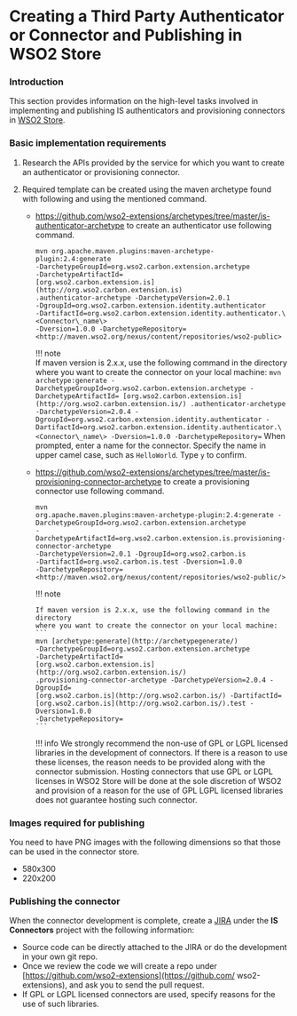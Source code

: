 # Creating a Third Party Authenticator or Connector and Publishing in WSO2 Store

### Introduction

This section provides information on the high-level tasks involved in
implementing and publishing IS authenticators and provisioning
connectors in [WSO2 Store](https://store.wso2.com/store).

### Basic implementation requirements

1.  Research the APIs provided by the service for which you want to
    create an authenticator or provisioning connector.
2.  Required template can be created using the maven archetype found
    with following and using the mentioned command.

    -   <https://github.com/wso2-extensions/archetypes/tree/master/is-authenticator-archetype>
        to create an authenticator use following command.
        ```
        mvn org.apache.maven.plugins:maven-archetype-plugin:2.4:generate
        -DarchetypeGroupId=org.wso2.carbon.extension.archetype
        -DarchetypeArtifactId=
        [org.wso2.carbon.extension.is](http://org.wso2.carbon.extension.is)
        .authenticator-archetype -DarchetypeVersion=2.0.1
        -DgroupId=org.wso2.carbon.extension.identity.authenticator
        -DartifactId=org.wso2.carbon.extension.identity.authenticator.\<Connector\_name\>
        -Dversion=1.0.0 -DarchetypeRepository=
        <http://maven.wso2.org/nexus/content/repositories/wso2-public>
        ```

        !!! note    
            If maven version is 2.x.x, use the following command in the directory
            where you want to create the connector on your local machine:
            ```
            mvn
            archetype:generate -DarchetypeGroupId=org.wso2.carbon.extension.archetype
            -DarchetypeArtifactId=
            [org.wso2.carbon.extension.is](http://org.wso2.carbon.extension.is/)
            .authenticator-archetype -DarchetypeVersion=2.0.4
            -DgroupId=org.wso2.carbon.extension.identity.authenticator
            -DartifactId=org.wso2.carbon.extension.identity.authenticator.\<Connector\_name\>
            -Dversion=1.0.0 -DarchetypeRepository=
            ```
            When prompted, enter a name for the connector. Specify the name in upper camel case, such as `HelloWorld`. Type `y` to confirm.


    -   <https://github.com/wso2-extensions/archetypes/tree/master/is-provisioning-connector-archetype>
        to create a provisioning connector use following command.
        ```
        mvn
        org.apache.maven.plugins:maven-archetype-plugin:2.4:generate -DarchetypeGroupId=org.wso2.carbon.extension.archetype
        -DarchetypeArtifactId=org.wso2.carbon.extension.is.provisioning-connector-archetype
        -DarchetypeVersion=2.0.1 -DgroupId=org.wso2.carbon.is
        -DartifactId=org.wso2.carbon.is.test -Dversion=1.0.0
        -DarchetypeRepository=
        <http://maven.wso2.org/nexus/content/repositories/wso2-public/>
        ```

        !!! note
            
            If maven version is 2.x.x, use the following command in the directory
            where you want to create the connector on your local machine:
            ```                      
            mvn [archetype:generate](http://archetypegenerate/)
            -DarchetypeGroupId=org.wso2.carbon.extension.archetype
            -DarchetypeArtifactId=
            [org.wso2.carbon.extension.is](http://org.wso2.carbon.extension.is/)
            .provisioning-connector-archetype -DarchetypeVersion=2.0.4 -DgroupId=
            [org.wso2.carbon.is](http://org.wso2.carbon.is/) -DartifactId=
            [org.wso2.carbon.is](http://org.wso2.carbon.is/).test -Dversion=1.0.0
            -DarchetypeRepository=
            ```
        !!! info
            We strongly recommend the non-use of GPL or LGPL licensed libraries in
            the development of connectors. If there is a reason to use these
            licenses, the reason needs to be provided along with the connector
            submission. Hosting connectors that use GPL or LGPL licenses in WSO2
            Store will be done at the sole discretion of WSO2 and provision of a
            reason for the use of GPL LGPL licensed libraries does not guarantee
            hosting such connector.

### Images required for publishing

You need to have PNG images with the following dimensions so that those
can be used in the connector store.

-   580x300
-   220x200

### **Publishing the connector**

When the connector development is complete, create a
[JIRA](https://wso2.org/jira/browse/ISCONNECT) under the **IS
Connectors** project with the following information:

-   Source code can be directly attached to the JIRA or do the
    development in your own git repo.
-   Once we review the code we will create a repo under [https://github.com/wso2-extensions](https://github.com/ wso2-extensions), and ask you to send the
    pull request.
-   If GPL or LGPL licensed connectors are used, specify reasons for the
    use of such libraries.